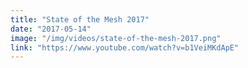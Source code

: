 ```yaml
---
title: "State of the Mesh 2017"
date: "2017-05-14"
image: "/img/videos/state-of-the-mesh-2017.png"
link: "https://www.youtube.com/watch?v=b1VeiMKdApE"
---
```

